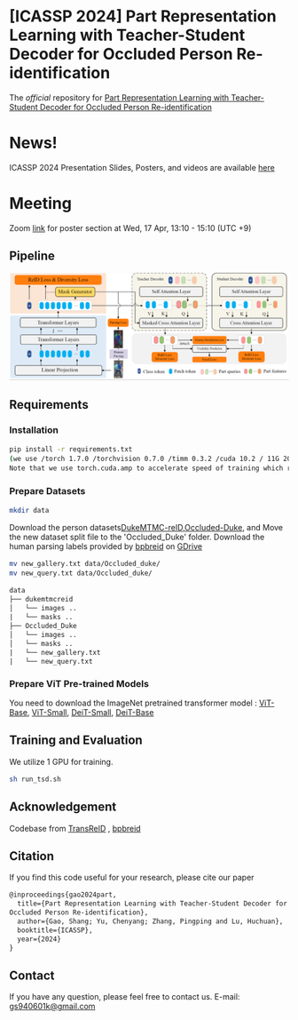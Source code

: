 <!-- ![Python >=3.5](https://img.shields.io/badge/Python->=3.5-yellow.svg)
![PyTorch >=1.0](https://img.shields.io/badge/PyTorch->=1.6-blue.svg) -->

# [ICASSP 2024] Part Representation Learning with Teacher-Student Decoder for Occluded Person Re-identification

The *official* repository for [Part Representation Learning with Teacher-Student Decoder for Occluded Person Re-identification](https://pan.baidu.com/s/16RbxJOGRwHX6bLHlCFCyPw?pwd=ald6)

# News!

ICASSP 2024 Presentation Slides, Posters, and videos are available [here](https://sigport.org/documents/part-representation-learning-teacher-student-decoder-occluded-person-re-identification)

# Meeting
Zoom [link](https://us05web.zoom.us/j/82943171497?pwd=JDa89A5PSLb0ptTsNKeLDbUGcYtjX5.1) for poster section at Wed, 17 Apr, 13:10 - 15:10 (UTC +9)

## Pipeline

![framework](figs/framework.png)


## Requirements

### Installation

```bash
pip install -r requirements.txt
(we use /torch 1.7.0 /torchvision 0.7.0 /timm 0.3.2 /cuda 10.2 / 11G 2080ti or 24G 3090 for training and evaluation.
Note that we use torch.cuda.amp to accelerate speed of training which requires pytorch >=1.6)
```

### Prepare Datasets

```bash
mkdir data
```

Download the person datasets[DukeMTMC-reID](https://arxiv.org/abs/1609.01775),[Occluded-Duke](https://github.com/lightas/Occluded-DukeMTMC-Dataset), and Move the new dataset split file to the 'Occluded_Duke' folder. Download the human parsing labels provided by [bpbreid](https://github.com/VlSomers/bpbreid)
 on [GDrive](https://drive.google.com/drive/folders/1IbCAbjj3XtV3_tFOsCuqBi79ZiDqNc1H) 

```bash
mv new_gallery.txt data/Occluded_duke/
mv new_query.txt data/Occluded_duke/
```

```
data
├── dukemtmcreid
│   └── images ..
|   └── masks ..
├── Occluded_Duke
│   └── images ..
│   └── masks ..
|   └── new_gallery.txt
|   └── new_query.txt
```

### Prepare ViT Pre-trained Models

You need to download the ImageNet pretrained transformer model : [ViT-Base](https://github.com/rwightman/pytorch-image-models/releases/download/v0.1-vitjx/jx_vit_base_p16_224-80ecf9dd.pth), [ViT-Small](https://github.com/rwightman/pytorch-image-models/releases/download/v0.1-weights/vit_small_p16_224-15ec54c9.pth), [DeiT-Small](https://dl.fbaipublicfiles.com/deit/deit_small_distilled_patch16_224-649709d9.pth), [DeiT-Base](https://dl.fbaipublicfiles.com/deit/deit_base_distilled_patch16_224-df68dfff.pth)

## Training and Evaluation

We utilize 1  GPU for training.

```bash
sh run_tsd.sh
```

## Acknowledgement

Codebase from [TransReID](https://github.com/damo-cv/TransReID) , [bpbreid](https://github.com/VlSomers/bpbreid)

## Citation

If you find this code useful for your research, please cite our paper

```
@inproceedings{gao2024part,
  title={Part Representation Learning with Teacher-Student Decoder for Occluded Person Re-identification},
  author={Gao, Shang; Yu, Chenyang; Zhang, Pingping and Lu, Huchuan},
  booktitle={ICASSP},
  year={2024}
} 
```

## Contact

If you have any question, please feel free to contact us. E-mail: gs940601k@gmail.com


